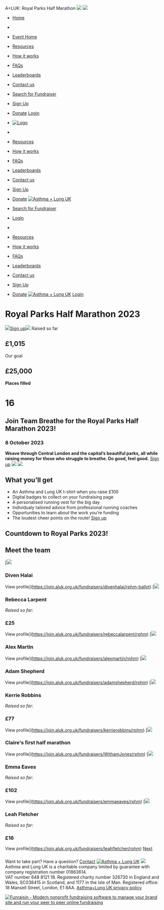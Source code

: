 
  
A+LUK: Royal Parks Half Marathon
![](https://www.facebook.com/tr?id=512916012219561&ev=PageView&noscript=1)
![](https://www.facebook.com/tr?id=1918958468428357&ev=PageView&noscript=1)
* [Home](/)
* 
* [Event Home](https://join.aluk.org.uk/event/rphm/home)
* [Resources](https://join.aluk.org.uk/event/rphm/about-us)
* [How it works](https://join.aluk.org.uk/event/rphm/how-it-works)
* [FAQs](https://join.aluk.org.uk/event/rphm/faq)
* [Leaderboards](https://join.aluk.org.uk/event/rphm/leaderboard)
* [Contact us](https://join.aluk.org.uk/event/rphm/contact)
* [Search for Fundraiser](/event/rphm/sponsor)
* [Sign Up](/rphm-register-select)
* [Donate](https://join.aluk.org.uk/event/rphm/donate)
[Login](/login)
 
* [![Logo](https://d3g83p5zqy4ufy.cloudfront.net/bzmy0x588g5.png)](https://join.aluk.org.uk/event/rphm/home "Logo")
* 
* [Resources](https://join.aluk.org.uk/event/rphm/about-us)
* [How it works](https://join.aluk.org.uk/event/rphm/how-it-works)
* [FAQs](https://join.aluk.org.uk/event/rphm/faq)
* [Leaderboards](https://join.aluk.org.uk/event/rphm/leaderboard)
* [Contact us](https://join.aluk.org.uk/event/rphm/contact)
* [Sign Up](/rphm-register-select)
* [Donate](https://join.aluk.org.uk/event/rphm/donate)
[![Asthma + Lung UK](https://d3g83p5zqy4ufy.cloudfront.net/72xmx68coqw44.png)](/event/rphm/home)
* [Search for Fundraiser](/event/rphm/sponsor)
* [Login](/login)
* 
* [Resources](https://join.aluk.org.uk/event/rphm/about-us)
* [How it works](https://join.aluk.org.uk/event/rphm/how-it-works)
* [FAQs](https://join.aluk.org.uk/event/rphm/faq)
* [Leaderboards](https://join.aluk.org.uk/event/rphm/leaderboard)
* [Contact us](https://join.aluk.org.uk/event/rphm/contact)
* [Sign Up](/rphm-register-select)
* [Donate](https://join.aluk.org.uk/event/rphm/donate)
[![Asthma + Lung UK](https://d3g83p5zqy4ufy.cloudfront.net/5fqbjnyqv9wcws8g.png)](/event/rphm/home)
[Login](#)
# 
# Royal Parks Half Marathon 2023
![](https://d3g83p5zqy4ufy.cloudfront.net/9ff89ef72730dc417cd470879f53c38f.png)[Sign up](/rphm-register-select)![](https://d3g83p5zqy4ufy.cloudfront.net/c95aabfae52a385c57840f62a21c38d9.png) 
Raised so far
## **£1,015**
Our goal
## **£25,000**
**Places filled**
# 16
## Join Team Breathe for the Royal Parks Half Marathon 2023!
### 8 October 2023
**Weave through Central London and the capital’s beautiful parks, all while raising money for those who struggle to breathe. Do good, feel good.**
[Sign up](https://join.aluk.org.uk/rphm-register-select)
![](https://d3g83p5zqy4ufy.cloudfront.net/ed82126d7c9049ef48fd4f4f4ba46b2d.jpg)
![](https://d3g83p5zqy4ufy.cloudfront.net/df2e809dc86fcb1b6a57bcb6b2b7e807.png)
## What you’ll get
* An Asthma and Lung UK t-shirt when you raise £100
* Digital badges to collect on your fundraising page
* A personalised running vest for the big day
* Individualy tailored advice from professional running coaches
* Opportunities to learn about the work you’re funding
* The loudest cheer points on the route!
[Sign up](https://join.aluk.org.uk/rphm-register-select)
## Countdown to Royal Parks 2023!
## Meet the team
[![](https://d3g83p5zqy4ufy.cloudfront.net/5fu5ic9sb0tf.png)
### Diven Halai
View profile](https://join.aluk.org.uk/fundraisers/divenhalai/rphm-ballot)
[![](https://d3g83p5zqy4ufy.cloudfront.net/65064da2853b9191ae125435d5ee6192.jpg)
### Rebecca Larpent
*Raised so far:*   
### £25
View profile](https://join.aluk.org.uk/fundraisers/rebeccalarpent/rphm)
[![](https://d3g83p5zqy4ufy.cloudfront.net/5fu5ic9sb0tf.png)
### Alex Martin
View profile](https://join.aluk.org.uk/fundraisers/alexmartin/rphm)
[![](https://d3g83p5zqy4ufy.cloudfront.net/d101c8ed13cfe2ee4db35b34a3b325a9.jpg)
### Adam Shepherd
View profile](https://join.aluk.org.uk/fundraisers/adamshepherd/rphm)
[![](https://d3g83p5zqy4ufy.cloudfront.net/68964cbe67ef90992f3b4ee5e4a7416d.jpg)
### Kerrie Robbins
*Raised so far:*   
### £77
View profile](https://join.aluk.org.uk/fundraisers/kerrierobbins/rphm)
[![](https://d3g83p5zqy4ufy.cloudfront.net/4138392e5c524621aedc33e8278405ad.jpg)
### Claire's first half marathon
View profile](https://join.aluk.org.uk/fundraisers/WithamJones/rphm)
[![](https://d3g83p5zqy4ufy.cloudfront.net/a8bb2995a2a512919d57259abb1a01d5.jpg)
### Emma Eaves
*Raised so far:*   
### £102
View profile](https://join.aluk.org.uk/fundraisers/emmaeaves/rphm)
[![](https://d3g83p5zqy4ufy.cloudfront.net/a8bba439c5d78bd0f1a105177e738a1b.jpg)
### Leah Fletcher
*Raised so far:*   
### £16
View profile](https://join.aluk.org.uk/fundraisers/leahfletcher/rphm)
[Next](https://join.aluk.org.uk/event/rphm/home?offset=8&seed=424)
### 
 Want to take part? Have a question?
[Contact](https://join.aluk.org.uk/event/clean-air-champions/contact)
[![Asthma + Lung UK](https://d3g83p5zqy4ufy.cloudfront.net/72xmx68coqw44.png)](/event/rphm/home)
![](https://d3g83p5zqy4ufy.cloudfront.net/30b844a89e9baa5c870ee53f1015abdc.png)
Asthma and Lung UK is a charitable company limited by guarantee with company registration number 01863614.  
VAT number 648 ‍8121 18. Registered charity number 326730 in England and Wales, SC038415 in Scotland, and 1177 in the Isle of Man.
Registered office: 18 Mansell Street, London, E1 8AA.
[Asthma+Lung UK privacy policy](https://www.asthmaandlung.org.uk/policies/) 
 
[![Funraisin - Modern nonprofit fundraising software to manage your brand site and run your peer to peer online fundraising](https://d3g83p5zqy4ufy.cloudfront.net/fbq819pscgocgsg.svg)](http://www.funraisin.co?utm_medium=customer&utm_source=Asthma+%2B+Lung+UK)

